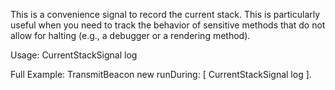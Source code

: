 This is a convenience signal to record the current stack. This is particularly useful when you need to track the behavior of sensitive methods that do not allow for halting (e.g., a debugger or a rendering method).

Usage:
	CurrentStackSignal log
	
Full Example:
	TransmitBeacon new 
		runDuring: [ 
			CurrentStackSignal log ].
